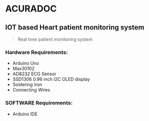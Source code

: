 # ACURADOC
## IOT based Heart patient monitoring system
> Real time patient monitoring system 
### Hardware Requirements:
* Arduino Uno
* Max30102
* AD8232 ECG Sensor
* SSD1306 0.96 inch I2C OLED display
* Soldering Iron
* Connecting Wires
### SOFTWARE Requirements:
* Arduino IDE
